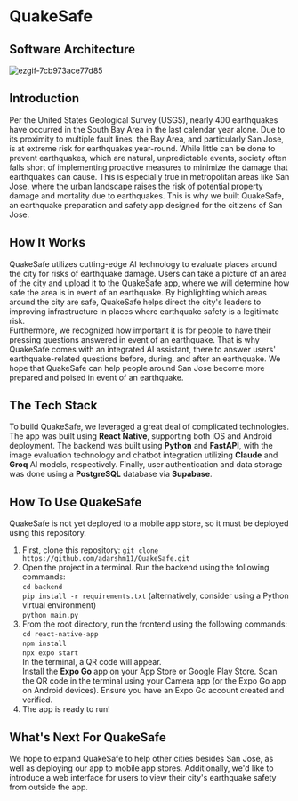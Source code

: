 # QuakeSafe 
## Software Architecture
![ezgif-7cb973ace77d85](https://github.com/user-attachments/assets/0f9b9d1a-ce4c-43f5-a0e2-a877d811122f)

## Introduction
Per the United States Geological Survey (USGS), nearly 400 earthquakes have occurred in the South Bay Area in the last calendar year alone. Due to its proximity to multiple fault lines, the Bay Area, and particularly San Jose, is at extreme risk for earthquakes year-round. While little can be done to prevent earthquakes, which are natural, unpredictable events, society often falls short of implementing proactive measures to minimize the damage that earthquakes can cause. This is especially true in metropolitan areas like San Jose, where the urban landscape raises the risk of potential property damage and mortality due to earthquakes. This is why we built QuakeSafe, an earthquake preparation and safety app designed for the citizens of San Jose.  
## How It Works
QuakeSafe utilizes cutting-edge AI technology to evaluate places around the city for risks of earthquake damage. Users can take a picture of an area of the city and upload it to the QuakeSafe app, where we will determine how safe the area is in event of an earthquake. By highlighting which areas around the city are safe, QuakeSafe helps direct the city's leaders to improving infrastructure in places where earthquake safety is a legitimate risk.  
Furthermore, we recognized how important it is for people to have their pressing questions answered in event of an earthquake. That is why QuakeSafe comes with an integrated AI assistant, there to answer users' earthquake-related questions before, during, and after an earthquake. We hope that QuakeSafe can help people around San Jose become more prepared and poised in event of an earthquake. 
## The Tech Stack
To build QuakeSafe, we leveraged a great deal of complicated technologies. The app was built using **React Native**, supporting both iOS and Android deployment. The backend was built using **Python** and **FastAPI**, with the image evaluation technology and chatbot integration utilizing **Claude** and **Groq** AI models, respectively. Finally, user authentication and data storage was done using a **PostgreSQL** database via **Supabase**.  
## How To Use QuakeSafe
QuakeSafe is not yet deployed to a mobile app store, so it must be deployed using this repository. 
1. First, clone this repository: `git clone https://github.com/adarshm11/QuakeSafe.git`
2. Open the project in a terminal. Run the backend using the following commands:  
`cd backend`  
`pip install -r requirements.txt` (alternatively, consider using a Python virtual environment)  
`python main.py`  
3. From the root directory, run the frontend using the following commands:   
`cd react-native-app`  
`npm install`  
`npx expo start`  
In the terminal, a QR code will appear.  
Install the **Expo Go** app on your App Store or Google Play Store. Scan the QR code in the terminal using your Camera app (or the Expo Go app on Android devices). Ensure you have an Expo Go account created and verified.  
4. The app is ready to run!
## What's Next For QuakeSafe
We hope to expand QuakeSafe to help other cities besides San Jose, as well as deploying our app to mobile app stores. Additionally, we'd like to introduce a web interface for users to view their city's earthquake safety from outside the app.
